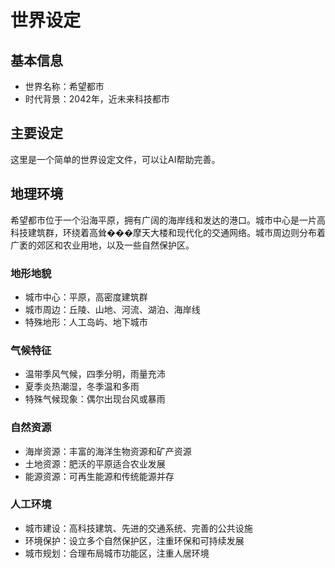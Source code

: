# 世界设定

## 基本信息
- 世界名称：希望都市
- 时代背景：2042年，近未来科技都市

## 主要设定
这里是一个简单的世界设定文件，可以让AI帮助完善。

## 地理环境
希望都市位于一个沿海平原，拥有广阔的海岸线和发达的港口。城市中心是一片高科技建筑群，环绕着高耸���摩天大楼和现代化的交通网络。城市周边则分布着广袤的郊区和农业用地，以及一些自然保护区。

### 地形地貌
- 城市中心：平原，高密度建筑群
- 城市周边：丘陵、山地、河流、湖泊、海岸线
- 特殊地形：人工岛屿、地下城市

### 气候特征
- 温带季风气候，四季分明，雨量充沛
- 夏季炎热潮湿，冬季温和多雨
- 特殊气候现象：偶尔出现台风或暴雨

### 自然资源
- 海岸资源：丰富的海洋生物资源和矿产资源
- 土地资源：肥沃的平原适合农业发展
- 能源资源：可再生能源和传统能源并存

### 人工环境
- 城市建设：高科技建筑、先进的交通系统、完善的公共设施
- 环境保护：设立多个自然保护区，注重环保和可持续发展
- 城市规划：合理布局城市功能区，注重人居环境